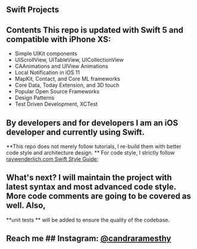 ## Swift Projects 

## Contents This repo is updated with Swift 5 and compatible with iPhone XS: 
* Simple UIKit components 
* UIScrollView, UITableView, UICollectionView 
* CAAnimations and UIView Animations 
* Local Notification in iOS 11 
* MapKit, Contact, and Core ML frameworks 
* Core Data, Today Extension, and 3D touch 
* Popular Open Source Frameworks 
* Design Patterns 
* Test Driven Development, XCTest 

## By developers and for developers I am an iOS developer and currently using Swift. 
**This repo does not merely follow tutorials, I re-build them with better code style and architecture design.
** For code style, I strictly follow [raywenderlich.com Swift Style Guide](https://github.com/raywenderlich/swift-style-guide); 

## What's next? I will maintain the project with latest syntax and most advanced code style. More code comments are going to be covered as well. Also, 
**unit tests
** will be added to ensure the quality of the codebase. 

## Reach me ## Instagram: [@candraramesthy](https://instagram.com/candraramesthy)
